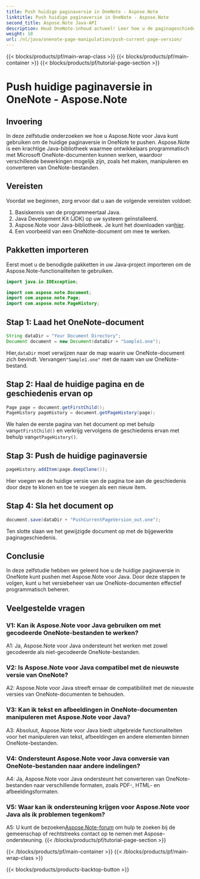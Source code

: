 ```yaml
---
title: Push huidige paginaversie in OneNote - Aspose.Note
linktitle: Push huidige paginaversie in OneNote - Aspose.Note
second_title: Aspose.Note Java-API
description: Houd OneNote-inhoud actueel! Leer hoe u de paginageschiedenis kunt bijwerken en versies kunt beheren, inclusief stapsgewijze handleiding en code. #OneNote #Java #Aspose
weight: 18
url: /nl/java/onenote-page-manipulation/push-current-page-version/
---
```


{{< blocks/products/pf/main-wrap-class >}}
{{< blocks/products/pf/main-container >}}
{{< blocks/products/pf/tutorial-page-section >}}

# Push huidige paginaversie in OneNote - Aspose.Note

## Invoering

In deze zelfstudie onderzoeken we hoe u Aspose.Note voor Java kunt gebruiken om de huidige paginaversie in OneNote te pushen. Aspose.Note is een krachtige Java-bibliotheek waarmee ontwikkelaars programmatisch met Microsoft OneNote-documenten kunnen werken, waardoor verschillende bewerkingen mogelijk zijn, zoals het maken, manipuleren en converteren van OneNote-bestanden.

## Vereisten

Voordat we beginnen, zorg ervoor dat u aan de volgende vereisten voldoet:
1. Basiskennis van de programmeertaal Java.
2. Java Development Kit (JDK) op uw systeem geïnstalleerd.
3.  Aspose.Note voor Java-bibliotheek. Je kunt het downloaden van[hier](https://releases.aspose.com/note/java/).
4. Een voorbeeld van een OneNote-document om mee te werken.

## Pakketten importeren

Eerst moet u de benodigde pakketten in uw Java-project importeren om de Aspose.Note-functionaliteiten te gebruiken.

```java
import java.io.IOException;

import com.aspose.note.Document;
import com.aspose.note.Page;
import com.aspose.note.PageHistory;
```

## Stap 1: Laad het OneNote-document

```java
String dataDir = "Your Document Directory";
Document document = new Document(dataDir + "Sample1.one");
```

 Hier,`dataDir` moet verwijzen naar de map waarin uw OneNote-document zich bevindt. Vervangen`"Sample1.one"` met de naam van uw OneNote-bestand.

## Stap 2: Haal de huidige pagina en de geschiedenis ervan op

```java
Page page = document.getFirstChild();
PageHistory pageHistory = document.getPageHistory(page);
```

 We halen de eerste pagina van het document op met behulp van`getFirstChild()` en verkrijg vervolgens de geschiedenis ervan met behulp van`getPageHistory()`.

## Stap 3: Push de huidige paginaversie

```java
pageHistory.addItem(page.deepClone());
```

Hier voegen we de huidige versie van de pagina toe aan de geschiedenis door deze te klonen en toe te voegen als een nieuw item.

## Stap 4: Sla het document op

```java
document.save(dataDir + "PushCurrentPageVersion_out.one");
```

Ten slotte slaan we het gewijzigde document op met de bijgewerkte paginageschiedenis.

## Conclusie

In deze zelfstudie hebben we geleerd hoe u de huidige paginaversie in OneNote kunt pushen met Aspose.Note voor Java. Door deze stappen te volgen, kunt u het versiebeheer van uw OneNote-documenten effectief programmatisch beheren.

## Veelgestelde vragen

### V1: Kan ik Aspose.Note voor Java gebruiken om met gecodeerde OneNote-bestanden te werken?

A1: Ja, Aspose.Note voor Java ondersteunt het werken met zowel gecodeerde als niet-gecodeerde OneNote-bestanden.

### V2: Is Aspose.Note voor Java compatibel met de nieuwste versie van OneNote?

A2: Aspose.Note voor Java streeft ernaar de compatibiliteit met de nieuwste versies van OneNote-documenten te behouden.

### V3: Kan ik tekst en afbeeldingen in OneNote-documenten manipuleren met Aspose.Note voor Java?

A3: Absoluut, Aspose.Note voor Java biedt uitgebreide functionaliteiten voor het manipuleren van tekst, afbeeldingen en andere elementen binnen OneNote-bestanden.

### V4: Ondersteunt Aspose.Note voor Java conversie van OneNote-bestanden naar andere indelingen?

A4: Ja, Aspose.Note voor Java ondersteunt het converteren van OneNote-bestanden naar verschillende formaten, zoals PDF-, HTML- en afbeeldingsformaten.

### V5: Waar kan ik ondersteuning krijgen voor Aspose.Note voor Java als ik problemen tegenkom?

 A5: U kunt de bezoeken[Aspose.Note-forum](https://forum.aspose.com/c/note/28) om hulp te zoeken bij de gemeenschap of rechtstreeks contact op te nemen met Aspose-ondersteuning.
{{< /blocks/products/pf/tutorial-page-section >}}

{{< /blocks/products/pf/main-container >}}
{{< /blocks/products/pf/main-wrap-class >}}

{{< blocks/products/products-backtop-button >}}
